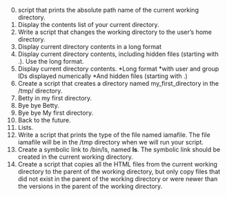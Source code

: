 0. script that prints the absolute path name of the current working directory.
1. Display the contents list of your current directory.
2. Write a script that changes the working directory to the user’s home directory.
3. Display current directory contents in a long format
4. Display current directory contents, including hidden files (starting with .). Use the long format.
5. Display current directory contents.
	*Long format
	*with user and group IDs displayed numerically
	*And hidden files (starting with .)
6. Create a script that creates a directory named my_first_directory in the /tmp/ directory.
7. Betty in my first directory.
8. Bye bye Betty.
9. Bye bye My first directory.
10. Back to the future.
11. Lists.
12. Write a script that prints the type of the file named iamafile. The file iamafile will be in the /tmp directory when we will run your script.
13. Create a symbolic link to /bin/ls, named __ls__. The symbolic link should be created in the current working directory.
14. Create a script that copies all the HTML files from the current working directory to the parent of the working directory, but only copy files that did not exist in the parent of the working directory or were newer than the versions in the parent of the working directory.

